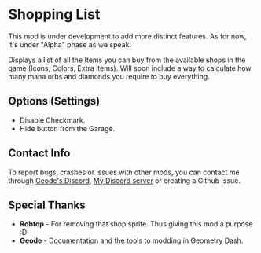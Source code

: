 # Shopping List

<cr>This mod is under development</c> to add more distinct features. As for now, it's under "Alpha" phase as we speak.

Displays a list of all the Items you can buy from the available shops in the game (Icons, Colors, Extra items). Will soon include a way to calculate how many mana orbs and diamonds you require to buy everything.

## Options (Settings)

* Disable Checkmark.
* Hide button from the Garage.

## Contact Info

To report bugs, crashes or issues with other mods, you can contact me through [Geode's Discord](https://discord.gg/9e43WMKzhp), [My Discord server](https://discord.gg/tFUyJw5) or creating a Github Issue.

## Special Thanks

* **Robtop** - For removing that shop sprite. Thus giving this mod a purpose :D
* **Geode** - Documentation and the tools to modding in Geometry Dash.
